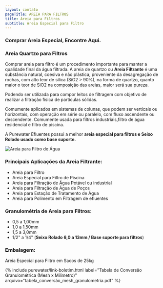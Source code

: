 ```yaml
---
layout: contato
pageTitle: AREIA PARA FILTROS
title: Areia para Filtros
subtitle: Areia Especial para Filtro
---
```


### Comprar Areia Especial, Encontre Aqui.

### Areia Quartzo para Filtros

Comprar areia para filtro é um procedimento importante para manter a qualidade final da água filtrada.
A areia de quartzo ou **Areia Filtrante** é uma substância natural, coesiva e não plástica, proveniente da desagregação de rochas, com alto teor de sílica (SiO2 > 90%), na forma de quartzo, quanto maior o teor de SiO2 na composição das areias, maior será sua pureza. 

Podendo ser utilizada para compor leitos de filtragem com objetivo de realizar a filtração física de partículas sólidas.

Comumente aplicados em sistemas de colunas, que podem ser verticais ou horizontais, com operação em série ou paralelo, com fluxo ascendente ou descendente. Comumente usada para filtros industriais,filtro de água residencial e filtro de piscina.

A Purewater Efluentes possui a melhor **areia especial para filtros e Seixo Rolado usado como base suporte.**

<img class="img-responsive pull-right" style="max-width: 40%;" src="../../website/images/areia quartzo anuncio 3.png" alt="Areia para Filtro de Água">

### Principais Aplicações da Areia Filtrante:

- Areia para Filtro
- Areia Especial para Filtro de Piscina
- Areia para Filtração de Água Potável ou industrial
- Areia para Filtração de Água de Poços
- Areia para Estação de Tratamento de Água
- Areia para Polimento em Filtragem de efluentes


### Granulométria de Areia para Filtros:

- 0,5 a 1,00mm
- 1,0 a 1,50mm
- 1,5 a 3,0mm
- 1/2" a 1/4"  (**Seixo Rolado 6,0 a 13mm / Base suporte para filtros**)

### Embalagem: 
Areia Especial para Filtro em Sacos de 25kg

{% include purewater/link-boletim.html 
   label="Tabela de Conversão Granulométrica (Mesh x Milimetro)" 
   arquivo="tabela_conversão_mesh_granulometria.pdf" %}
   
   
   
